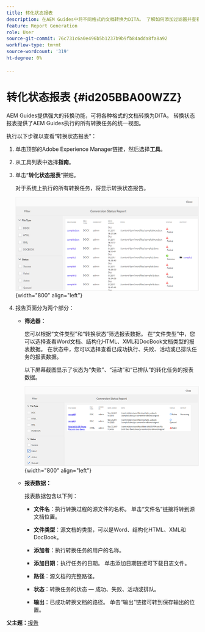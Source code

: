 ```yaml
---
title: 转化状态报表
description: 在AEM Guides中将不同格式的文档转换为DITA。 了解如何添加过滤器并查看转化状态报告。
feature: Report Generation
role: User
source-git-commit: 76c731c6a0e496b5b1237b9b9fb84adda8fa8a92
workflow-type: tm+mt
source-wordcount: '319'
ht-degree: 0%

---
```


# 转化状态报表 {#id205BBA00WZZ}

AEM Guides提供强大的转换功能，可将各种格式的文档转换为DITA。 转换状态报表提供了AEM Guides执行的所有转换任务的统一视图。

执行以下步骤以查看“转换状态报表”：

1. 单击顶部的Adobe Experience Manager链接，然后选择&#x200B;**工具**。

1. 从工具列表中选择&#x200B;**指南**。

1. 单击“**转化状态报表**”拼贴。

   对于系统上执行的所有转换任务，将显示转换状态报告。

   ![](images/conversion-status-report.png){width="800" align="left"}

1. 报告页面分为两个部分：

   - **筛选器：**

     您可以根据“文件类型”和“转换状态”筛选报表数据。 在“文件类型”中，您可以选择查看Word文档、结构化HTML、XML和DocBook文档类型的报表数据。 在状态中，您可以选择查看已成功执行、失败、活动或已排队任务的报表数据。

     以下屏幕截图显示了状态为“失败”、“活动”和“已排队”的转化任务的报表数据。

     ![](images/conversion-report-failed-active-queued.png){width="800" align="left"}

   - **报表数据：**

     报表数据包含以下列：

      - **文件名**：执行转换过程的源文件的名称。 单击“文件名”链接将转到源文档位置。

      - **文件类型**：源文档的类型，可以是Word、结构化HTML、XML和DocBook。

      - **添加者**：执行转换任务的用户的名称。

      - **添加日期**：执行任务的日期。 单击添加日期链接可下载日志文件。

      - **路径**：源文档的完整路径。

      - **状态**：转换任务的状态 — 成功、失败、活动或排队。

      - **输出**：已成功转换文档的路径。 单击“输出”链接可转到保存输出的位置。


**父主题：**[&#x200B;报告](reports-intro.md)
